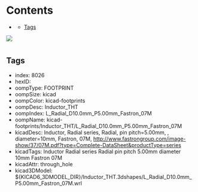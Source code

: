 



Contents
========

* [](#)
	* [Tags](#tags)
  
![][im]
# 

## Tags

- index: 8026
- hexID: 
- oompType: FOOTPRINT
- oompSize: kicad
- oompColor: kicad-footprints
- oompDesc: Inductor_THT
- oompIndex: L_Radial_D10.0mm_P5.00mm_Fastron_07M
- oompName: kicad-footprints/Inductor_THT/L_Radial_D10.0mm_P5.00mm_Fastron_07M
- kicadDesc: Inductor, Radial series, Radial, pin pitch=5.00mm, , diameter=10mm, Fastron, 07M, http://www.fastrongroup.com/image-show/37/07M.pdf?type=Complete-DataSheet&productType=series
- kicadTags: Inductor Radial series Radial pin pitch 5.00mm  diameter 10mm Fastron 07M
- kicadAttr: through_hole
- kicad3DModel: ${KICAD6_3DMODEL_DIR}/Inductor_THT.3dshapes/L_Radial_D10.0mm_P5.00mm_Fastron_07M.wrl



[im]: image.png
